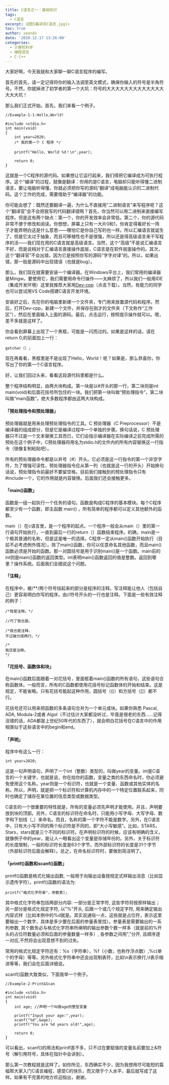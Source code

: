 ```yaml
---
title: C语言之一：基础知识
tags:
  - C语言
excerpt: 试图5篇讲完C语言.jpg(×
toc: true
author: xeonds
date: '2020.12.17 13:26:00'
categories:
  - 计算机科学
  - 编程语言
  - C·C++
---
```

大家好啊，今天我就和大家聊一聊C语言程序的编写。

首先的首先，请一定记得将你的输入法调至英文模式，确保你输入的符号是半角符号。不然，你就掉进了初学者的第一个大坑：符号的大大大大大大大大大大大大大大大大坑！

那么我们正式开始。首先，我们来看一个例子。

```
//Example-1-1-Hello,World!

#include <stdio.h>
int main(void)
{
    int year=2020;
    /* 我的第一个 C 程序 */
    
    printf("Hello, World %d！\n",year);

    return 0;
}
```

这就是一个C程序的源代码。如果想让它运行起来，我们得把它编译成为可执行程序。这个“编译”的过程，就像是翻译：你用的是C语言，电脑却只能听得懂二进制语言，要让电脑听得懂，你就必须把你写的源码“翻译”成电脑能认识的二进制代码。这个工作的完成，需要借助于“编译器”的功能。

你可能会想了：既然还要翻译一遍，为什么不直接用“二进制语言”来写程序呢？这个“翻译官”会不会把我写的代码翻译错啊？首先，你当然可以用二进制来直接编写程序。但是这有两个缺点：第一个，你的开发效率会非常低。第二个，你的源代码非常不便于修改和阅读。你想想，屏幕上只有一大片0和1，你肯定得看好长一阵子才能弄明白这是什么意思——哪怕它是你自己写的也一样。所以汇编语言就诞生了。但是它太过于抽象，而且可移植性也不是很强，所以还是得高级语言来干写程序的活——我们现在用的C语言就是高级语言。当然，这个“高级”不是说汇编语言不好，而是说相对于汇编语言直接操作底层，C语言是在软件层面操作的。其次，这个“翻译官”不会出错，因为它是按照你写的源码“字字对译”的。所以，如果出错，那一般是源码中出现错误（也就是bug）。

那么，我们现在就需要安装一个编译器。在Windows平台上，我们常用的编译器是Mingw。要使用它，我们需要用命令行操作——太麻烦了，所以我们一般用IDE（集成开发环境）这里我推荐大家用[Dev-cpp](http://xzc.198424.com/dev-cpp_5.11_setup.zip)（点击下载）。当然，有能力的同学也可以尝试用VS Code搭建C语言开发环境。

安装好之后，先在你的电脑里新建一个文件夹，专门用来放置源代码和程序。然后，打开Dev-cpp，新建一个文件，并保存在刚才的文件夹（下文称作“工作区”），然后在里面输入上面的源码。最后，点击运行，按照提示操作就可以。嗯，差不多就是这样了。

你会看到屏幕上出现了一个黑框，可能是一闪而过的。如果是这样的话，请在return 0;的前面加上一行：

```
getchar（）;
```

现在再看看，黑框里是不是出现了Hello，World！呢？如果是，那么恭喜你，你写出了你的第一个C语言程序。

好，让我们回过头来，看看这段源代码里都是什么。

整个程序结构明显，由两大块构成。第一块是以#开头的那一行，第二块则是int main(void)和后面花括号所包住的一块。我们把第一块叫做“预处理指令”，第二块叫做“main函数”。绝大多数程序都由这两大块构成。

#### 「预处理指令和预处理器」

预处理器就是用来处理预处理指令的工具。C 预处理器（C Preprocessor）不是编译器的组成部分，但是它是编译过程中一个单独的步骤。换句话说，C 预处理器只不过是一个文本替换工具而已，它们会指示编译器在实际编译之前完成所需的预处在这个例子中，C预处理器将用名为stdio.h的文件内的所有内容替换这一行指令（很像复制粘贴吧）。

所有的预处理器命令都是以井号（#）开头。它必须是这一行指令的第一个非空字符，为了增强可读性，预处理器指令应从第一列（也就是这一行的开头）开始换句话说，预处理指令前最好不要留空格。目前我们接触到的预处理指令只有#include一个，它的作用就是内容替换。后面我们还会接触更多。

#### 「main()函数」

函数是一组一起执行一个任务的语句。函数是构成C程序的基本模块。每个C程序都至少有一个函数，即主函数 main() ，所有简单的程序都可以定义其他额外的函数。

main（）在c语言里，是一个程序的起点。一个程序一般会从main（）里的第一行语句开始执行，一直到最后一行的return（）函数结束程序。的确，main是一个极其普通的名称，但是这是唯一的选择。C程序一定从main()函数开始执行（目前不必考虑例外情况）。除了main()函数，你可以任意命名其他函数，而且main()函数必须是开始的函数。那一对圆括号是用于识别main()是一个函数。main前的int则是main()函数的返回类型。int表明main()函数返回的值是整数。返回到哪里？操作系统。后面我们会细说这个问题。

#### 「注释」

在程序中，被/**/两个符号括起来的部分是程序的注释。写注释能让他人（包括自己）更容易明白你写的程序。由//符号开头的一行也是注释。下面是一些有效注释的例子：

```
/*我是注释。*/

//巧了我也是。

/*我也是注释，
不过被分成两行。*/

/*
我还是注释。
*/
```

#### 「花括号、函数体和块」

在main()函数后面跟着一对花括号，里面框着main()函数的所有语句，这些语句合称函数体。一般而言，所有的C函数都使用花括号标记函数体的开始和结束。这是规定，不能省略。只有花括号能起这种作用，圆括号（()）和方括号（[]）都不行。

花括号还可以用来把函数的多条语句合并为一个单元或块。如果你熟悉 Pascal, ADA, Modula-2或者 Algol（不过估计大家都没听过，毕竟是很老的东西......记得没错的话，ADA都是上世纪50年代的东西了），就会明白花括号在C语言中的作用相类似于这些语言中的begin和end。

#### 「声明」

程序中有这么一行：

```
int year=2020;
```

这是一句声明语句，声明了一个int（整数）类型的，叫做year的变量。int是C语言的一个关键字，也就是说，你在给你的函数，变量之类的东西命名时，你必须避免使用这个名称。year则是一个标识符，也就是一个变量、函数或其他实体的名称。所以，声明，就是把一个标识符和计算机内存中的一个特定位置联系起来，同时也确定了储存在某位置的信息类型或数据类型。

C语言的一个很重要的特性就是，所有的变量必须先声明才能使用。并且，声明要放到块的顶部。另外，C语言的标识符在命名时，只能用小写字母、大写字母、数字和下划线（_）来命名。而且，名称的第一个字符不能是数字。另外，在C语言中，只有大小写不同的两个标识符是不同的，即“大小写敏感”。比如，STARS，Stars，stars就是三个不同的标识符。在声明标识符的时候，应该有明确的含义，就像例子中的year，能让人一眼看出这个变量是存储年份的。另外，关于标识符的长度限制，一般的标识符长度是63个字节，而外部标识符的长度是31个字节（外部标识符后面会解释）。总之，在命名标识符时，要做到简洁明了。

#### 「printf()函数和scanf()函数」

printf()函数是格式化输出函数, 一般用于向输出设备按规定式样输出消息（比如显示遗传字符）。printf()函数的语法为:

```
printf("格式化字符串"，参数表);
```

其中格式化字符串包括两部分内容: 一部分是正常字符, 这些字符将按原样输出；另一部分是格式化规定字符, 以"%"开头, 后跟一个或几个规定字符, 用来确定输出内容式样（比如本例中的%d就是。其实说通俗一点，这些就是占位符，表示这里要输出一个数字，具体是多少要在后面的参量表里找）。参量表是需要输出的一系列参数, 其个数务必与格式化字符串所阐明的输出参数个数一样多（就是前的%开头的占位符数量必须和后面的参量数量一样多）, 各参数之间用","分开, 且顺序逐一对应,不然将会出现意想不到的过失。

常用的格式化规定字符还有：%s（字符串），%f（小数，也称作浮点数）,%c(单个的字母）等等。另外格式化字符串中还会出现制表符，比如\n表示换行,\t表示缩进等等，我们会在后面详细说。

scanf()函数大致类似，下面我举一个例子。

```
//Example-2-Print&Scan

#include <stdio.h>
int main(void)
{
    int age; //声明一个叫做age的整型变量

    printf("Input your age:",year);
    scanf("%d",&age);
    printf("You are %d years old!",age);

    return 0;
}
```

可以看出，scanf()的用法和printf差不多，只不过在要赋值的变量名前要加上&符号（解引用符号，具体在指针中会讲到）。

那么第一次教程就是这样了。如你所见，东西确实不少，因为我想用尽可能短的篇幅帮大家入门C语言编程，感受C的快乐，而又限于个人水平，最后就写成了这样。如果有不完善的地方欢迎指出，谢谢。
